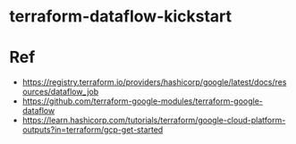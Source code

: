 # terraform-dataflow-kickstart

# Ref
- https://registry.terraform.io/providers/hashicorp/google/latest/docs/resources/dataflow_job
- https://github.com/terraform-google-modules/terraform-google-dataflow
- https://learn.hashicorp.com/tutorials/terraform/google-cloud-platform-outputs?in=terraform/gcp-get-started
